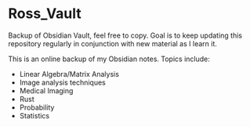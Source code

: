 # Ross_Vault
Backup of Obsidian Vault, feel free to copy. Goal is to keep updating this repository regularly in conjunction with new material as I learn it.

This is an online backup of my Obsidian notes. Topics include:
- Linear Algebra/Matrix Analysis
- Image analysis techniques
- Medical Imaging
- Rust
- Probability
- Statistics
